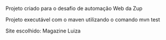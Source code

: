 Projeto criado para o desafio de automação Web da Zup

Projeto executável com o maven utilizando o comando mvn test

Site escolhido: Magazine Luiza
